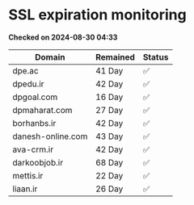 # SSL expiration monitoring

**Checked on 2024-08-30 04:33**

| Domain | Remained | Status       |
|--------|----------|--------------|
| dpe.ac     | 41 Day   | ✅ |
| dpedu.ir     | 42 Day   | ✅ |
| dpgoal.com     | 16 Day   | ✅ |
| dpmaharat.com     | 27 Day   | ✅ |
| borhanbs.ir     | 42 Day   | ✅ |
| danesh-online.com     | 43 Day   | ✅ |
| ava-crm.ir     | 42 Day   | ✅ |
| darkoobjob.ir     | 68 Day   | ✅ |
| mettis.ir     | 22 Day   | ✅ |
| liaan.ir     | 26 Day   | ✅ |
